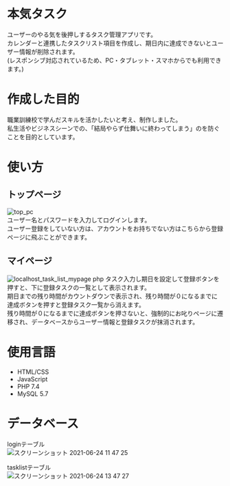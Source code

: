 # 本気タスク
ユーザーのやる気を後押しするタスク管理アプリです。  
カレンダーと連携したタスクリスト項目を作成し、期日内に達成できないとユーザー情報が削除されます。  
(レスポンシブ対応されているため、PC・タブレット・スマホからでも利用できます。)  

# 作成した目的
職業訓練校で学んだスキルを活かしたいと考え、制作しました。  
私生活やビジネスシーンでの、「結局やらず仕舞いに終わってしまう」のを防ぐことを目的としています。  

# 使い方
## トップページ
![top_pc](https://user-images.githubusercontent.com/86467534/124408308-e3a92e80-dd80-11eb-8b76-91ded6db8f9c.png)  
ユーザー名とパスワードを入力してログインします。  
ユーザー登録をしていない方は、アカウントをお持ちでない方はこちらから登録ページに飛ぶことができます。  

## マイページ
![localhost_task_list_mypage php](https://user-images.githubusercontent.com/86467534/124408571-72b64680-dd81-11eb-85f1-0808f509097b.png)
タスク入力し期日を設定して登録ボタンを押すと、下に登録タスクの一覧として表示されます。  
期日までの残り時間がカウントダウンで表示され、残り時間が０になるまでに達成ボタンを押すと登録タスク一覧から消えます。  
残り時間が０になるまでに達成ボタンを押さないと、強制的にお叱りページに遷移され、データベースからユーザー情報と登録タスクが抹消されます。

# 使用言語
- HTML/CSS  
- JavaScript
- PHP 7.4
- MySQL 5.7

# データベース
loginテーブル  
![スクリーンショット 2021-06-24 11 47 25](https://user-images.githubusercontent.com/86467534/124408147-9200a400-dd80-11eb-9249-3d4e1dd7d966.png)  

tasklistテーブル  
![スクリーンショット 2021-06-24 13 47 27](https://user-images.githubusercontent.com/86467534/124408264-cc6a4100-dd80-11eb-9392-d52fdfac03e4.png)
